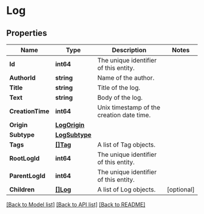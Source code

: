 # Log

## Properties

Name | Type | Description | Notes
------------ | ------------- | ------------- | -------------
**Id** | **int64** | The unique identifier of this entity. | 
**AuthorId** | **string** | Name of the author. | 
**Title** | **string** | Title of the log. | 
**Text** | **string** | Body of the log. | 
**CreationTime** | **int64** | Unix timestamp of the creation date time. | 
**Origin** | [**LogOrigin**](LogOrigin.md) |  | 
**Subtype** | [**LogSubtype**](LogSubtype.md) |  | 
**Tags** | [**[]Tag**](Tag.md) | A list of Tag objects. | 
**RootLogId** | **int64** | The unique identifier of this entity. | 
**ParentLogId** | **int64** | The unique identifier of this entity. | 
**Children** | [**[]Log**](Log.md) | A list of Log objects. | [optional] 

[[Back to Model list]](../README.md#documentation-for-models) [[Back to API list]](../README.md#documentation-for-api-endpoints) [[Back to README]](../README.md)


